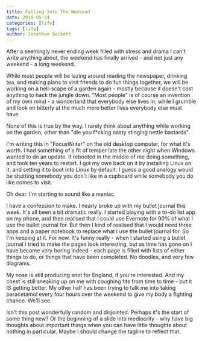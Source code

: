```yaml
---
title: Falling Into The Weekend
date: 2019-05-24
categories: [life]
tags: [life]
author: Jonathan Beckett
---
```


After a seemingly never ending week filled with stress and drama I can't write anything about, the weekend has finally arrived - and not just any weekend - a long weekend.

While most people will be lazing around reading the newspaper, drinking tea, and making plans to visit friends to do fun things together, we will be working on a hell-scape of a garden again - mostly because it doesn't cost anything to hack the jungle down. "Most people" is of course an invention of my own mind - a wonderland that everybody else lives in, while I grumble and look on bitterly at the much more better lives everybody else must have.

None of this is true by the way. I rarely think about anything while working on the garden, other than "die you f*cking nasty stinging nettle bastards".

I'm writing this in "FocusWriter" on the old desktop computer, for what it's worth. I had something of a fit of temper late the other night when Windows wanted to do an update. It rebooted in the middle of me doing something, and took ten years to restart. I got my own back on it by installing Linux on it, and setting it to boot into Linux by default. I guess a good analogy would be shutting somebody you don't like in a cupboard while somebody you do like comes to visit.

Oh dear. I'm starting to sound like a maniac.

I have a confession to make. I nearly broke up with my bullet journal this week. It's all been a bit dramatic really. I started playing with a to-do list app on my phone, and then realised that I could use Evernote for 90% of what I use the bullet journal for. But then I kind of realised that I would need three apps and a paper notebook to replace what I use the bullet journal for. So I'm keeping at it. For now. It's funny really - when I started using a bullet journal I tried to make the pages look interesting, but as time has gone on I have become very boring indeed - each page is filled with lists of either things to do, or things that have been completed. No doodles, and very few diagrams.

My nose is still producing snot for England, if you're interested. And my chest is still sneaking up on me with coughing fits from time to time - but it IS getting better. My other half has been trying to talk me into taking paracetamol every four hours over the weekend to give my body a fighting chance. We'll see.

Isn't this post wonderfully random and disjointed. Perhaps it's the start of some thing new? Or the beginning of a slide into mediocrity - why have big thoughts about important things when you can have little thoughts about nothing in particular. Maybe I should change the tagline to reflect that.
